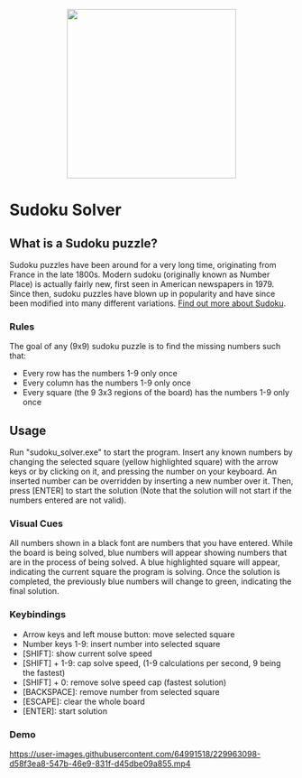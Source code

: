 <p align="center">
  <img src="https://maxvek.com/sudoku_solver_icon.png" width="300px" height="300px">
</p>

# Sudoku Solver

## What is a Sudoku puzzle?
Sudoku puzzles have been around for a very long time, originating from France in the late 1800s. Modern sudoku (originally known as Number Place) is actually fairly new, first seen in American newspapers in 1979. Since then, sudoku puzzles have blown up in popularity and have since been modified into many different variations. [Find out more about Sudoku](https://en.wikipedia.org/wiki/Sudoku).

### Rules
The goal of any (9x9) sudoku puzzle is to find the missing numbers such that:
- Every row has the numbers 1-9 only once
- Every column has the numbers 1-9 only once
- Every square (the 9 3x3 regions of the board) has the numbers 1-9 only once

## Usage
Run "sudoku_solver.exe" to start the program.
Insert any known numbers by changing the selected square (yellow highlighted square) with the arrow keys or by clicking on it, and pressing the number on your keyboard.
An inserted number can be overridden by inserting a new number over it.
Then, press [ENTER] to start the solution (Note that the solution will not start if the numbers entered are not valid).

### Visual Cues
All numbers shown in a black font are numbers that you have entered.
While the board is being solved, blue numbers will appear showing numbers that are in the process of being solved.
A blue highlighted square will appear, indicating the current square the program is solving.
Once the solution is completed, the previously blue numbers will change to green, indicating the final solution. 

### Keybindings
- Arrow keys and left mouse button: move selected square
- Number keys 1-9: insert number into selected square
- [SHIFT]: show current solve speed
- [SHIFT] + 1-9: cap solve speed, (1-9 calculations per second, 9 being the fastest)
- [SHIFT] + 0: remove solve speed cap (fastest solution)
- [BACKSPACE]: remove number from selected square
- [ESCAPE]: clear the whole board
- [ENTER]: start solution

### Demo
https://user-images.githubusercontent.com/64991518/229963098-d58f3ea8-547b-46e9-831f-d45dbe09a855.mp4
